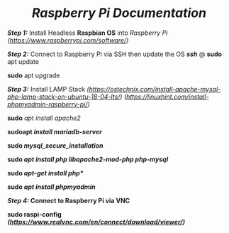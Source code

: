 # **_<center>Raspberry Pi Documentation</center>_**

 _**Step 1:**_ Install Headless **Raspbian OS** into _Raspberry Pi_
 _(https://www.raspberrypi.com/software/)_

 _**Step 2:**_ Connect to Raspberry Pi via SSH then update the OS
**_ssh_** <username>@<hostname> 
**sudo** apt update

**sudo** apt upgrade

 _**Step 3:**_ Install LAMP Stack
 _(https://ostechnix.com/install-apache-mysql-php-lamp-stack-on-ubuntu-18-04-lts/)_
 _(https://linuxhint.com/install-phpmyadmin-raspberry-pi/)_
 
**sudo** _apt install apache2<b>_

**sudo**apt _install mariadb-server_

**sudo** _mysql_secure_installation_

**sudo** _apt install php libapache2-mod-php php-mysql_

**sudo** _apt-get install php*_

**sudo** _apt install phpmyadmin_

 _**Step 4:**_ Connect to Raspberry Pi via VNC

**sudo** raspi-config
 _(https://www.realvnc.com/en/connect/download/viewer/)_





